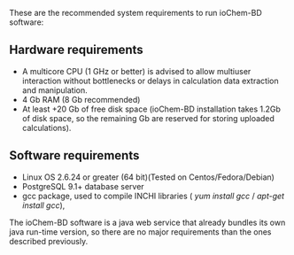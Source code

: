 These are the recommended system requirements to run ioChem-BD software:

## Hardware requirements

-   A multicore CPU (1 GHz or better) is advised to allow multiuser interaction without bottlenecks or delays in calculation data extraction and manipulation.
-   4 Gb RAM (8 Gb recommended)
-   At least +20 Gb of free disk space (ioChem-BD installation takes 1.2Gb of disk space, so the remaining Gb are reserved for storing uploaded calculations).

## Software requirements

-   Linux OS 2.6.24 or greater (64 bit)(Tested on Centos/Fedora/Debian)
-   PostgreSQL 9.1+ database server
-   gcc package, used to compile INCHI libraries ( *yum install gcc* / *apt-get install gcc*),

The ioChem-BD software is a java web service that already bundles its own java run-time version, so there are no major requirements than the ones described previously.